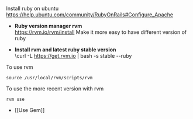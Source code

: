 Install ruby on ubuntu   
https://help.ubuntu.com/community/RubyOnRails#Configure_Apache

* **Ruby version manager rvm**  
https://rvm.io/rvm/install
Make it more easy to have different version of ruby   

* **Install rvm and latest ruby stable version**   
\curl -L https://get.rvm.io | bash -s stable --ruby

To use rvm
```
source /usr/local/rvm/scripts/rvm
```

To use the more recent version with rvm
```
rvm use
```


* [[Use Gem]]
